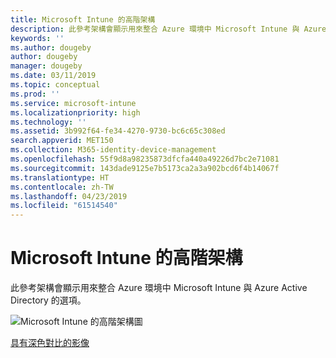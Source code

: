 ```yaml
---
title: Microsoft Intune 的高階架構
description: 此參考架構會顯示用來整合 Azure 環境中 Microsoft Intune 與 Azure Active Directory 的選項。
keywords: ''
ms.author: dougeby
author: dougeby
manager: dougeby
ms.date: 03/11/2019
ms.topic: conceptual
ms.prod: ''
ms.service: microsoft-intune
ms.localizationpriority: high
ms.technology: ''
ms.assetid: 3b992f64-fe34-4270-9730-bc6c65c308ed
search.appverid: MET150
ms.collection: M365-identity-device-management
ms.openlocfilehash: 55f9d8a98235873dfcfa440a49226d7bc2e71081
ms.sourcegitcommit: 143dade9125e7b5173ca2a3a902bcd6f4b14067f
ms.translationtype: HT
ms.contentlocale: zh-TW
ms.lasthandoff: 04/23/2019
ms.locfileid: "61514540"
---
```

# <a name="high-level-architecture-for-microsoft-intune"></a>Microsoft Intune 的高階架構
此參考架構會顯示用來整合 Azure 環境中 Microsoft Intune 與 Azure Active Directory 的選項。  

![Microsoft Intune 的高階架構圖](./media/intunearchitecture_wh.svg)

[具有深色對比的影像](./media/intunearchitecture.svg)
